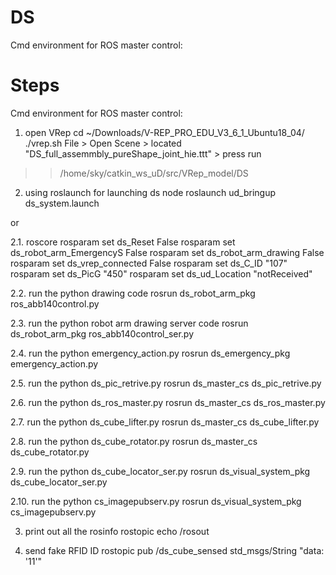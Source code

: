 # DS

Cmd environment for ROS master control:

# Steps

Cmd environment for ROS master control:

1. open VRep
cd ~/Downloads/V-REP_PRO_EDU_V3_6_1_Ubuntu18_04/
./vrep.sh
File > Open Scene > located "DS_full_assemmbly_pureShape_joint_hie.ttt" > press run
>> /home/sky/catkin_ws_uD/src/VRep_model/DS

2. using roslaunch for launching ds node
roslaunch ud_bringup ds_system.launch

or

2.1. roscore
rosparam set ds_Reset False
rosparam set ds_robot_arm_EmergencyS False
rosparam set ds_robot_arm_drawing False
rosparam set ds_vrep_connected False
rosparam set ds_C_ID "107"
rosparam set ds_PicG "450"
rosparam set ds_ud_Location "notReceived"

2.2. run the python drawing code
rosrun ds_robot_arm_pkg ros_abb140control.py

2.3. run the python robot arm drawing server code
rosrun ds_robot_arm_pkg ros_abb140control_ser.py 

2.4. run the python emergency_action.py
rosrun ds_emergency_pkg emergency_action.py

2.5. run the python ds_pic_retrive.py
rosrun ds_master_cs ds_pic_retrive.py

2.6. run the python ds_ros_master.py
rosrun ds_master_cs ds_ros_master.py

2.7. run the python ds_cube_lifter.py
rosrun ds_master_cs ds_cube_lifter.py

2.8. run the python ds_cube_rotator.py
rosrun ds_master_cs ds_cube_rotator.py

2.9. run the python ds_cube_locator_ser.py
rosrun ds_visual_system_pkg ds_cube_locator_ser.py

2.10. run the python cs_imagepubserv.py
rosrun ds_visual_system_pkg cs_imagepubserv.py

3. print out all the rosinfo
rostopic echo /rosout

4. send fake RFID ID
rostopic pub /ds_cube_sensed std_msgs/String "data: '11'"

